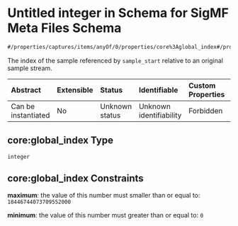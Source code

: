 # Untitled integer in Schema for SigMF Meta Files Schema

```txt
#/properties/captures/items/anyOf/0/properties/core%3Aglobal_index#/properties/captures/items/anyOf/0/properties/core:global_index
```

The index of the sample referenced by `sample_start` relative to an original sample stream.

| Abstract            | Extensible | Status         | Identifiable            | Custom Properties | Additional Properties | Access Restrictions | Defined In                                                         |
| :------------------ | :--------- | :------------- | :---------------------- | :---------------- | :-------------------- | :------------------ | :----------------------------------------------------------------- |
| Can be instantiated | No         | Unknown status | Unknown identifiability | Forbidden         | Allowed               | none                | [sigmf.schema.json\*](../sigmf.schema.json "open original schema") |

## core:global\_index Type

`integer`

## core:global\_index Constraints

**maximum**: the value of this number must smaller than or equal to: `18446744073709552000`

**minimum**: the value of this number must greater than or equal to: `0`
